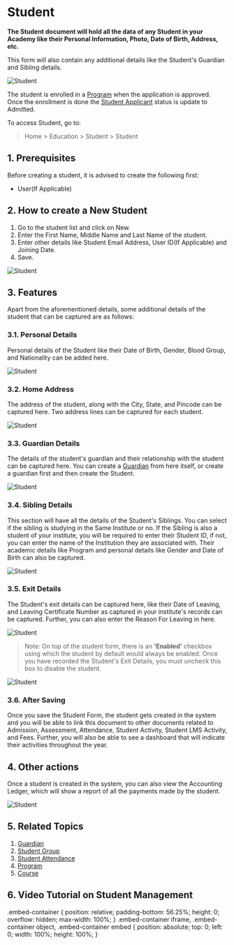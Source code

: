 
# Student



**The Student document will hold all the data of any Student in your Academy like their Personal Information, Photo, Date of Birth, Address, etc.**


This form will also contain any additional details like the Student's Guardian and Sibling details.


![Student](/files/education-student-1.png)


The student is enrolled in a [Program](/docs/en/education/program) when the application is approved. Once the enrollment is done the [Student Applicant](/docs/en/education/student-applicant) status is update to Admitted.


To access Student, go to:


> Home > Education > Student > Student


## 1. Prerequisites


Before creating a student, it is advised to create the following first:


* User(If Applicable)


## 2. How to create a New Student


1. Go to the student list and click on New.
2. Enter the First Name, Middle Name and Last Name of the student.
3. Enter other details like Student Email Address, User ID(If Applicable) and Joining Date.
4. Save.


![Student](/files/education-student-4.png)


## 3. Features


Apart from the aforementioned details, some additional details of the student that can be captured are as follows:


### 3.1. Personal Details


Personal details of the Student like their Date of Birth, Gender, Blood Group, and Nationality can be added here.


![Student](/files/education-student-personal.png)


### 3.2. Home Address


The address of the student, along with the City, State, and Pincode can be captured here. Two address lines can be captured for each student.


![Student](/files/education-student-address.png)


### 3.3. Guardian Details


The details of the student's guardian and their relationship with the student can be captured here. You can create a [Guardian](/docs/en/education/guardian) from here itself, or create a guardian first and then create the Student.


![Student](/files/education-student-guardian.png)


### 3.4. Sibling Details


This section will have all the details of the Student's Siblings. You can select if the sibling is studying in the Same Institute or no. If the Sibling is also a student of your institute, you will be required to enter their Student ID, if not, you can enter the name of the Institution they are associated with. Their academic details like Program and personal details like Gender and Date of Birth can also be captured.


![Student](/files/education-student-sibling.png)


### 3.5. Exit Details


The Student's exit details can be captured here, like their Date of Leaving, and Leaving Certificate Number as captured in your institute's records can be captured. Further, you can also enter the Reason For Leaving in here.


![Student](/files/education-student-7.png)


> Note: On top of the student form, there is an **'Enabled'** checkbox using which the student by default would always be enabled. Once you have recorded the Student's Exit Details, you must uncheck this box to disable the student.


![Student](/files/education-student-3.png)


### 3.6. After Saving


Once you save the Student Form, the student gets created in the system and you will be able to link this document to other documents related to Admission, Assessment, Attendance, Student Activity, Student LMS Activity, and Fees. Further, you will also be able to see a dashboard that will indicate their activities throughout the year.


## 4. Other actions


Once a student is created in the system, you can also view the Accounting Ledger, which will show a report of all the payments made by the student.


![Student](/files/education-student-2.png)


## 5. Related Topics


1. [Guardian](/docs/en/education/guardian)
2. [Student Group](/docs/en/education/student-group)
3. [Student Attendance](/docs/en/education/student-attendance)
4. [Program](/docs/en/education/program)
5. [Course](/docs/en/education/course)


## 6. Video Tutorial on Student Management



.embed-container { position: relative; padding-bottom: 56.25%; height: 0; overflow: hidden; max-width: 100%; } .embed-container iframe, .embed-container object, .embed-container embed { position: absolute; top: 0; left: 0; width: 100%; height: 100%; }
 







